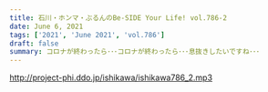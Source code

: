 ```yaml
---
title: 石川・ホンマ・ぶるんのBe-SIDE Your Life! vol.786-2
date: June 6, 2021
tags: ['2021', 'June 2021', 'vol.786']
draft: false
summary: コロナが終わったら･･･コロナが終わったら･･･息抜きしたいですね･･･
---
```


http://project-phi.ddo.jp/ishikawa/ishikawa786_2.mp3